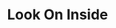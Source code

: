 ---
pid: rs260
title: Look On Inside
location_transcription: Old City
coordinates: "[-75.1501846, 39.9535848]"
zipcode: 
gen_neighborhood: 
neighborhood: 
outside_phl: 
age: 
age_range: 
instagram: 
image_file_name: rs_260.jpg
proposal_transcription: A face of Mr. Casanova based on Book of Psalms with a book
  of eace acknowledgements
topic: Person,Pop Culture,Religion
topic_summary: 0, 0, 0
type: Mural,Book
keywords_other: 
credit: 
image_labels: 
twitter: 
facebook: 
permalink: "/monuments/rs260/"
layout: item-page
---